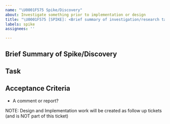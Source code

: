 ```yaml
---
name: "\U0001F575 Spike/Discovery"
about: Investigate something prior to implementation or design
title: "\U0001F575 [SPIKE]: <Brief summary of investigation/research task>"
labels: spike
assignees: ''

---
```


## Brief Summary of Spike/Discovery
<!-- Include some background context if necessary, what is the problem we're trying to solve? What is it that requires more research/discussion or investigation? -->

## Task
<!-- What is this ticket going to do - i.e What are we looking at? What do we need to look into? Keep each ticket independent and focused. -->

## Acceptance Criteria
<!--What is the outcome we need? -->
- A comment or report?

NOTE: Design and Implementation work will be created as follow up tickets (and is NOT part of this ticket)
